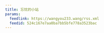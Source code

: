 ```yaml
---
title: 忘忧的小站
params:
  feedlink: https://wangyou233.wang/rss.xml
  feedid: 524c167e7aa0ba7bb5bfe778a3523bac
---
```

